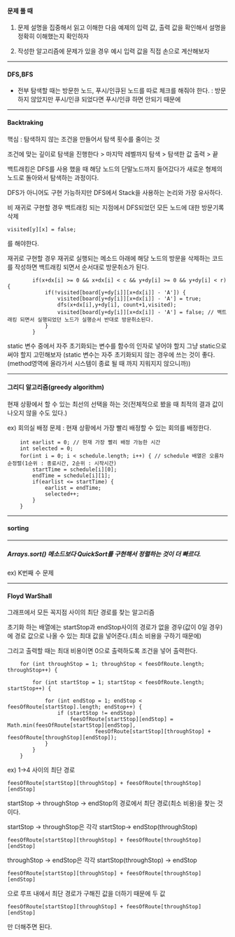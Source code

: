 #### 문제 풀 때

1. 문제 설명을 집중해서 읽고 이해한 다음 예제의 입력 값, 출력 값을 확인해서 설명을 정확히 이해했는지 확인하자

2. 작성한 알고리즘에 문제가 있을 경우 예시 입력 값을 직접 손으로 계산해보자



---

#### DFS,BFS

- 전부 탐색할 때는 방문한 노드, 푸시/인큐된 노드를 따로 체크를 해줘야 한다.
: 방문하지 않았지만 푸시/인큐 되었다면 푸시/인큐 하면 안되기 때문에

---

#### Backtraking

핵심 : 탐색하지 않는 조건을 만들어서 탐색 횟수를 줄이는 것

조건에 맞는 깊이로 탐색을 진행한다 > 마지막 레벨까지 탐색 > 탐색한 값 출력 > 끝

백트래킹은 DFS를 사용 했을 때 해당 노드의 단말노드까지 들어갔다가 새로운 형제의 노드로 돌아와서 탐색하는 과정이다.

DFS가 아니어도 구현 가능하지만 DFS에서 Stack을 사용하는 논리와 가장 유사하다.

비 재귀로 구현할 경우 백트래킹 되는 지점에서 DFS되었던 모든 노드에 대한
방문기록 삭제

	visited[y][x] = false;

를 해야한다.

재귀로 구현할 경우 재귀로 실행되는 메소드 아래에 해당 노드의 방문을 삭제하는 코드를 작성하면 백트래킹 되면서 순서대로 방문취소가 된다.

			if(x+dx[i] >= 0 && x+dx[i] < c && y+dy[i] >= 0 && y+dy[i] < r) {
				if(!visited[board[y+dy[i]][x+dx[i]] - 'A']) {
					visited[board[y+dy[i]][x+dx[i]] - 'A'] = true;
					dfs(x+dx[i],y+dy[i], count+1,visited);
					visited[board[y+dy[i]][x+dx[i]] - 'A'] = false; // 백트래킹 되면서 실행되었던 노드가 실행순서 반대로 방문취소된다.
				}
			}
			
static 변수 중에서 자주 초기화되는 변수를 함수의 인자로 넣어야 할지 그냥 static으로 써야 할지 고민해보자
(static 변수는 자주 초기화되지 않는 경우에 쓰는 것이 좋다.(method영역에 올라가서 시스템이 종료 될 때 까지 지워지지 않으니까)) 

---

#### 그리디 알고리즘(greedy algorithm)

현재 상황에서 할 수 있는 최선의 선택을 하는 것(전체적으로 봤을 때 최적의 결과 값이 나오지 않을 수도 있다.)

ex) 회의실 배정 문제 : 현재 상황에서 가장 빨리 배정할 수 있는 회의를 배정한다.

		int earlist = 0; // 현재 가장 빨리 배정 가능한 시간
		int selected = 0;
		for(int i = 0; i < schedule.length; i++) { // schedule 배열은 오름차순정렬(1순위 : 종료시간, 2순위 : 시작시간)
			startTime = schedule[i][0];
			endTime = schedule[i][1];
			if(earlist <= startTime) {
				earlist = endTime;
				selected++;
			}
		}
		
---

#### sorting


---

##### Arrays.sort() 메소드보다 QuickSort를 구현해서 정렬하는 것이 더 빠르다.

ex) K번째 수 문제

---

#### Floyd WarShall

그래프에서 모든 꼭지점 사이의 최단 경로를 찾는 알고리즘

초기화 하는 배열에는 startStop과 endStop사이의 경로가 없을 경우(값이 0일 경우)에 경로 값으로 나올 수 있는 최대 값을 넣어준다.(최소 비용을 구하기 때문에)

그리고 출력할 때는 최대 비용이면 0으로 출력하도록 조건을 넣어 출력한다.

		for (int throughStop = 1; throughStop < feesOfRoute.length; throughStop++) {

			for (int startStop = 1; startStop < feesOfRoute.length; startStop++) {

				for (int endStop = 1; endStop < feesOfRoute[startStop].length; endStop++) {
					if (startStop != endStop)
						feesOfRoute[startStop][endStop] = Math.min(feesOfRoute[startStop][endStop],
								feesOfRoute[startStop][throughStop] + feesOfRoute[throughStop][endStop]);
				}
			}
		}
		
ex) 1->4 사이의 최단 경로
	
	feesOfRoute[startStop][throughStop] + feesOfRoute[throughStop][endStop]


startStop -> throughStop -> endStop의 경로에서 최단 경로(최소 비용)을 찾는 것이다.

startStop -> throughStop은 각각 startStop-> endStop(throughStop)

	feesOfRoute[startStop][throughStop] + feesOfRoute[throughStop][endStop]

throughStop -> endStop은 각각 startStop(throughStop) -> endStop

	feesOfRoute[startStop][throughStop] + feesOfRoute[throughStop][endStop]

 으로 루프 내에서 최단 경로가 구해진 값을 더하기 때문에 두 값
 
	feesOfRoute[startStop][throughStop] + feesOfRoute[throughStop][endStop] 
 
 만 더해주면 된다.